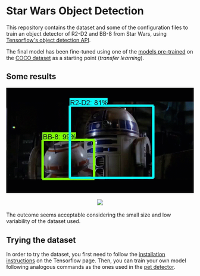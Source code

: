 # Star Wars Object Detection
This repository contains the dataset and some of the configuration files to train an object detector of R2-D2 and BB-8 from Star Wars, 
using [Tensorflow's object detection API](https://github.com/tensorflow/models/tree/master/research/object_detection).

The final model has been fine-tuned using one of the [models pre-trained](https://github.com/tensorflow/models/blob/master/research/object_detection/g3doc/detection_model_zoo.md)
on the [COCO dataset](http://mscoco.org/) as a starting point (*transfer learning*).

## Some results
<p align="center">
  <img src="results/result_1.gif">
</p>
<p align="center">
  <img src="results/result_2.gif">
</p>

The outcome seems acceptable considering the small size and low variability of the dataset used.

## Trying the dataset
In order to try the dataset, you first need to follow the [installation instructions](https://github.com/tensorflow/models/blob/master/research/object_detection/g3doc/installation.md) on the Tensorflow page. 
Then, you can train your own model following analogous commands as the ones used in the [pet detector](https://github.com/tensorflow/models/blob/master/research/object_detection/g3doc/running_pets.md).
